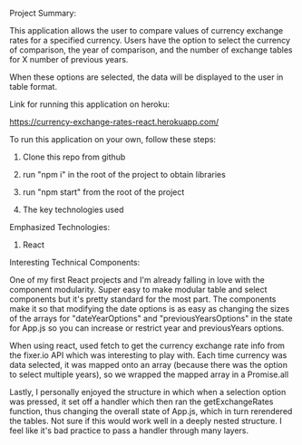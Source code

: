Project Summary:

This application allows the user to compare values of currency exchange rates for a specified currency. Users have the option to select the currency of comparison, the year of comparison, and the number of exchange tables for X number of previous years.

When these options are selected, the data will be displayed to the user in table format.

Link for running this application on heroku:

https://currency-exchange-rates-react.herokuapp.com/


To run this application on your own, follow these steps:

  1. Clone this repo from github
  2. run "npm i" in the root of the project to obtain libraries
  3. run "npm start" from the root of the project

4. The key technologies used

Emphasized Technologies:
  1. React

Interesting Technical Components:

One of my first React projects and I'm already falling in love with the component modularity. Super easy to make modular table and select components but it's pretty standard for the most part. The components make it so that modifying the date options is as easy as changing the sizes of the arrays for "dateYearOptions" and "previousYearsOptions" in the state for App.js so you can increase or restrict year and previousYears options.

When using react, used fetch to get the currency exchange rate info from the fixer.io API which was interesting to play with. Each time currency was data selected, it was mapped onto an array (because there was the option to select multiple years), so we wrapped the mapped array in a Promise.all

Lastly, I personally enjoyed the structure in which when a selection option was pressed, it set off a handler which then ran the getExchangeRates function, thus changing the overall state of App.js, which in turn rerendered the tables. Not sure if this would work well in a deeply nested structure. I feel like it's bad practice to pass a handler through many layers.
